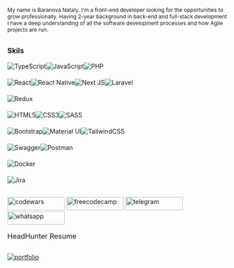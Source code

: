 ## <p style="font-size: 12px; font-weight: 400">My name is Baranova Nataly. I'm a front-end developer looking for the opportunities to grow professionally. Having 2-year background in back-end and full-stack development I have a deep understanding of all the software development processes and how Agile projects are run.</p>

## <p style='font-size: 16px'>Skils</p>
<div style="display: flex; margin-bottom: 20;">
  <a style="text-decoration: none;" href="https://www.typescriptlang.org/">
    <img alt="TypeScript" src="https://img.shields.io/badge/typescript-%23007ACC.svg?style=for-the-badge&logo=typescript&logoColor=white"/>
  </a>
  <a style="text-decoration: none;" href="https://developer.mozilla.org/en-US/docs/Web/JavaScript">
    <img alt="JavaScript" src="https://img.shields.io/badge/javascript-%23323330.svg?style=for-the-badge&logo=javascript&logoColor=%23F7DF1E"/>
  </a>
  <a style="text-decoration: none;" href="https://www.php.net/">
    <img alt="PHP" src="https://img.shields.io/badge/php-%23777BB4.svg?style=for-the-badge&logo=php&logoColor=white"/>
  </a>
</div>

<div style="display: flex; margin-bottom: 20;">
  <a style="text-decoration: none;" href="https://reactjs.org/">
    <img alt="React" src="https://img.shields.io/badge/react-%2320232a.svg?style=for-the-badge&logo=react&logoColor=%2361DAFB"/>
  </a>
  <a style="text-decoration: none;" href="https://reactnative.dev/">
    <img alt="React Native" src="https://img.shields.io/badge/react_native-%2320232a.svg?style=for-the-badge&logo=react&logoColor=%2361DAFB"/>
  </a>
  <a style="text-decoration: none;" href="https://nextjs.org/">
    <img alt="Next JS" src="https://img.shields.io/badge/nextjs-%23000000.svg?style=for-the-badge&logo=next.js&logoColor=white"/>
  </a>
  <a style="text-decoration: none;" href="https://laravel.com/">
    <img alt="Laravel" src="https://img.shields.io/badge/laravel-%23FF2D20.svg?style=for-the-badge&logo=laravel&logoColor=white"/>
  </a>
</div>

<div style="display: flex; margin-bottom: 20;">
  <a style="text-decoration: none;" href="https://redux.js.org/">
    <img alt="Redux" src="https://img.shields.io/badge/redux-%23593d88.svg?style=for-the-badge&logo=redux&logoColor=white"/>
  </a>
</div>

<div style="display: flex; margin-bottom: 20;">
  <a style="text-decoration: none;" href="https://developer.mozilla.org/en-US/docs/Web/HTML">
    <img alt="HTML5" src="https://img.shields.io/badge/html5-%23E34F26.svg?style=for-the-badge&logo=html5&logoColor=white"/>
  </a>
  <a style="text-decoration: none;" href="https://developer.mozilla.org/en-US/docs/Web/CSS">
    <img alt="CSS3" src="https://img.shields.io/badge/css3-%231572B6.svg?style=for-the-badge&logo=css3&logoColor=white"/>
  </a>
  <a style="text-decoration: none;" href="https://sass-lang.com/">
    <img alt="SASS" src="https://img.shields.io/badge/SASS-hotpink.svg?style=for-the-badge&logo=SASS&logoColor=white"/>
  </a>
</div>

<div style="display: flex; margin-bottom: 20;">
  <a style="text-decoration: none;" href="https://getbootstrap.com/">
    <img alt="Bootstrap" src="https://img.shields.io/badge/bootstrap-%23563D7C.svg?style=for-the-badge&logo=bootstrap&logoColor=white"/>
  </a>
  <a style="text-decoration: none;" href="https://mui.com/">
    <img alt="Material UI" src="https://img.shields.io/badge/materialui-%230081CB.svg?style=for-the-badge&logo=material-ui&logoColor=white"/>
  </a>
  <a style="text-decoration: none;" href="https://tailwindcss.com/">
    <img alt="TailwindCSS" src="https://img.shields.io/badge/tailwindcss-%2338B2AC.svg?style=for-the-badge&logo=tailwind-css&logoColor=white"/>
  </a>
</div>
<div style="display: flex; margin-bottom: 20;">
  <a style="text-decoration: none;" href="https://swagger.io/">
    <img alt="Swagger" src="https://img.shields.io/badge/-Swagger-%23Clojure?style=for-the-badge&logo=swagger&logoColor=white"/>
  </a>
  <a style="text-decoration: none;" href="https://www.postman.com/">
    <img alt="Postman" src="https://img.shields.io/badge/Postman-FF6C37?style=for-the-badge&logo=postman&logoColor=white"/>
  </a>
</div>
<div style="display: flex; margin-bottom: 20;">
  <a style="text-decoration: none;" href="https://www.docker.com/">
    <img alt="Docker" src="https://img.shields.io/badge/docker-%230db7ed.svg?style=for-the-badge&logo=docker&logoColor=white"/>
  </a>
</div>
<div style="display: flex; margin-bottom: 20;">
  <a style="text-decoration: none;" href="https://www.atlassian.com/software/jira">
    <img alt="Jira" src="https://img.shields.io/badge/jira-%230A0FFF.svg?style=for-the-badge&logo=jira&logoColor=white"/>
  </a>
</div>

##
<a style="text-decoration: none;" href="https://www.codewars.com/users/borashek32">
  <img src="https://img.shields.io/badge/codewars-0a1929?style=for-the-badge&logo=Codewars&logoColor=9b1a7a" alt="codewars" width="130" height="30">
</a>
<a style="text-decoration: none;" href="https://www.freecodecamp.org/fccba5044a8-8a7a-4ad2-89f4-a1656ea7e893">
  <img src="https://img.shields.io/badge/freecodecamp-0a1929?style=for-the-badge&logo=freecodecamp&logoColor=9b1a7a" alt="freecodecamp" width="130" height="30">
</a>
<a style="text-decoration: none;" href="https://t.me/HuskyJack">
  <img src="https://img.shields.io/badge/telegram-0a1929?style=for-the-badge&logo=telegram&logoColor=9b1a7a" alt="telegram" width="130" height="30">
</a>
<a style="text-decoration: none;" href="https://t.me/+79169174630">
  <img src="https://img.shields.io/badge/whatsapp-0a1929?style=for-the-badge&logo=whatsapp&logoColor=9b1a7a" alt="whatsapp" width="130" height="30">
</a>
<a style="text-decoration: none;" href="https://hh.ru/resume/216762bfff0b0c54410039ed1f654766425662">
  <p style='font-size: 16px'>HeadHunter Resume</p>
</a>

##
[![portfolio](https://img.shields.io/badge/portfolio-0a1929?style=for-the-badge&logo=portfo&logoColor=9b1a7a>)](https://borashek32.github.io/portfolio/)
